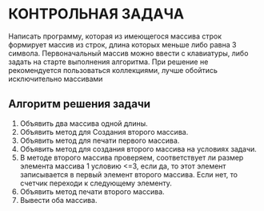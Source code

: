 # КОНТРОЛЬНАЯ ЗАДАЧА

Написать программу, которая из имеющегося массива строк формирует массив из строк, длина которых меньше либо равна 3 символа. Первоначальный массив можно ввести с клавиатуры, либо задать на старте выполнения алгоритма. При решение не рекомендуется пользоваться коллекциями, лучше обойтись исключительно массивами

## Алгоритм решения задачи

1. Объявить два массива одной длины.
2. Объявить метод для Создания второго массива.
3. Объявить метод для печати первого массива.
4. Объявить метод для создания второго массива на условиях задачи. 
5. В методе второго массива проверяем, соответствует ли размер элемента массива 1 условию <=3, если да, то этот элемент записывается в первый элемент второго массива. Если нет, то счетчик переходи к следующему элементу.
6. Объявить метод печати второго массива.
7. Вывести оба массива.
